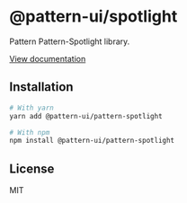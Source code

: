 # @pattern-ui/spotlight

Pattern Pattern-Spotlight library.

[View documentation](https://pattern.icu/)

## Installation

```sh
# With yarn
yarn add @pattern-ui/pattern-spotlight

# With npm
npm install @pattern-ui/pattern-spotlight
```

## License

MIT
